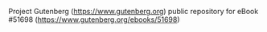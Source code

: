 Project Gutenberg (https://www.gutenberg.org) public repository for
eBook #51698 (https://www.gutenberg.org/ebooks/51698)
